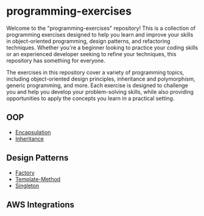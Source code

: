 # programming-exercises
Welcome to the "programming-exercises" repository! This is a collection of programming exercises designed to help you learn and improve your skills in object-oriented programming, design patterns, and refactoring techniques. Whether you're a beginner looking to practice your coding skills or an experienced developer seeking to refine your techniques, this repository has something for everyone.

The exercises in this repository cover a variety of programming topics, including object-oriented design principles, inheritance and polymorphism, generic programming, and more. Each exercise is designed to challenge you and help you develop your problem-solving skills, while also providing opportunities to apply the concepts you learn in a practical setting.

## OOP
* [Encapsulation](./oop-encapsulation)
* [Inheritance](./oop-inheritance)

## Design Patterns
* [Factory](./pattern-factory)
* [Template-Method](./pattern-template-method)
* [Singleton](./pattern-singleton)


## AWS Integrations

